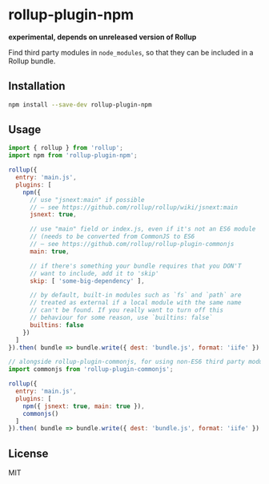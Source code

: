 # rollup-plugin-npm

**experimental, depends on unreleased version of Rollup**

Find third party modules in `node_modules`, so that they can be included in a Rollup bundle.

## Installation

```bash
npm install --save-dev rollup-plugin-npm
```

## Usage

```js
import { rollup } from 'rollup';
import npm from 'rollup-plugin-npm';

rollup({
  entry: 'main.js',
  plugins: [
    npm({
      // use "jsnext:main" if possible
      // – see https://github.com/rollup/rollup/wiki/jsnext:main
      jsnext: true,

      // use "main" field or index.js, even if it's not an ES6 module
      // (needs to be converted from CommonJS to ES6
      // – see https://github.com/rollup/rollup-plugin-commonjs
      main: true,

      // if there's something your bundle requires that you DON'T
      // want to include, add it to 'skip'
      skip: [ 'some-big-dependency' ],

      // by default, built-in modules such as `fs` and `path` are
      // treated as external if a local module with the same name
      // can't be found. If you really want to turn off this
      // behaviour for some reason, use `builtins: false`
      builtins: false
    })
  ]
}).then( bundle => bundle.write({ dest: 'bundle.js', format: 'iife' }) );

// alongside rollup-plugin-commonjs, for using non-ES6 third party modules
import commonjs from 'rollup-plugin-commonjs';

rollup({
  entry: 'main.js',
  plugins: [
    npm({ jsnext: true, main: true }),
    commonjs()
  ]
}).then( bundle => bundle.write({ dest: 'bundle.js', format: 'iife' }) );
```


## License

MIT
